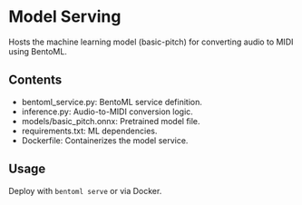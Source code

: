 # Model Serving
Hosts the machine learning model (basic-pitch) for converting audio to MIDI using BentoML.

## Contents
- bentoml_service.py: BentoML service definition.
- inference.py: Audio-to-MIDI conversion logic.
- models/basic_pitch.onnx: Pretrained model file.
- requirements.txt: ML dependencies.
- Dockerfile: Containerizes the model service.

## Usage
Deploy with `bentoml serve` or via Docker.
